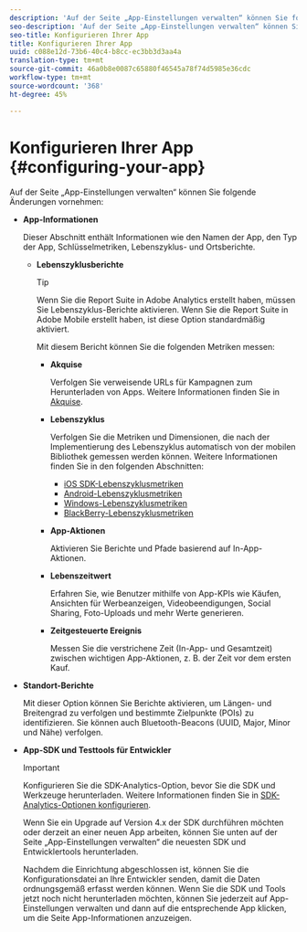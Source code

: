 ```yaml
---
description: 'Auf der Seite „App-Einstellungen verwalten“ können Sie folgende Änderungen vornehmen '
seo-description: 'Auf der Seite „App-Einstellungen verwalten“ können Sie folgende Änderungen vornehmen '
seo-title: Konfigurieren Ihrer App
title: Konfigurieren Ihrer App
uuid: c088e12d-73b6-40c4-b8cc-ec3bb3d3aa4a
translation-type: tm+mt
source-git-commit: 46a0b8e0087c65880f46545a78f74d5985e36cdc
workflow-type: tm+mt
source-wordcount: '368'
ht-degree: 45%

---
```



# Konfigurieren Ihrer App {#configuring-your-app}

Auf der Seite „App-Einstellungen verwalten“ können Sie folgende Änderungen vornehmen:

* **App-Informationen**

   Dieser Abschnitt enthält Informationen wie den Namen der App, den Typ der App, Schlüsselmetriken, Lebenszyklus- und Ortsberichte.

   * **Lebenszyklusberichte**

      >[!TIP]
      >
      >Wenn Sie die Report Suite in Adobe Analytics erstellt haben, müssen Sie Lebenszyklus-Berichte aktivieren. Wenn Sie die Report Suite in Adobe Mobile erstellt haben, ist diese Option standardmäßig aktiviert.

      Mit diesem Bericht können Sie die folgenden Metriken messen:

      * **Akquise**

         Verfolgen Sie verweisende URLs für Kampagnen zum Herunterladen von Apps. Weitere Informationen finden Sie in [Akquise](/help/using/acquisition-main/acquisition-main.md).

      * **Lebenszyklus**

         Verfolgen Sie die Metriken und Dimensionen, die nach der Implementierung des Lebenszyklus automatisch von der mobilen Bibliothek gemessen werden können. Weitere Informationen finden Sie in den folgenden Abschnitten:

         * [iOS SDK-Lebenszyklusmetriken](/help/ios/metrics.md)
         * [Android-Lebenszyklusmetriken](/help/android/metrics.md)
         * [Windows-Lebenszyklusmetriken](/help/universal-windows/metrics.md)
         * [BlackBerry-Lebenszyklusmetriken](/help/blackberry/metrics.md)
      * **App-Aktionen**

         Aktivieren Sie Berichte und Pfade basierend auf In-App-Aktionen.

      * **Lebenszeitwert**

         Erfahren Sie, wie Benutzer mithilfe von App-KPIs wie Käufen, Ansichten für Werbeanzeigen, Videobeendigungen, Social Sharing, Foto-Uploads und mehr Werte generieren.

      * **Zeitgesteuerte Ereignis**

         Messen Sie die verstrichene Zeit (In-App- und Gesamtzeit) zwischen wichtigen App-Aktionen, z. B. der Zeit vor dem ersten Kauf.


* **Standort-Berichte**

   Mit dieser Option können Sie Berichte aktivieren, um Längen- und Breitengrad zu verfolgen und bestimmte Zielpunkte (POIs) zu identifizieren. Sie können auch Bluetooth-Beacons (UUID, Major, Minor und Nähe) verfolgen.

* **App-SDK und Testtools für Entwickler**

   >[!IMPORTANT]
   >
   >Konfigurieren Sie die SDK-Analytics-Option, bevor Sie die SDK und Werkzeuge herunterladen. Weitere Informationen finden Sie in [SDK-Analytics-Optionen konfigurieren](/help/using/c-manage-app-settings/c-mob-confg-app/t-config-analytics/t-config-analytics.md).

   Wenn Sie ein Upgrade auf Version 4.x der SDK durchführen möchten oder derzeit an einer neuen App arbeiten, können Sie unten auf der Seite „App-Einstellungen verwalten“ die neuesten SDK und Entwicklertools herunterladen.

   Nachdem die Einrichtung abgeschlossen ist, können Sie die Konfigurationsdatei an Ihre Entwickler senden, damit die Daten ordnungsgemäß erfasst werden können. Wenn Sie die SDK und Tools jetzt noch nicht herunterladen möchten, können Sie jederzeit auf App-Einstellungen verwalten und dann auf die entsprechende App klicken, um die Seite App-Informationen anzuzeigen.
